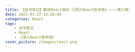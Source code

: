 ```yaml
---
title: 【读书笔记】解读React源码（《深入React技术栈》————第六章）
date: 2021-01-27 15:58:03
categories: React
tags:
    - 读书笔记
    - React
    - 《深入React技术栈》
cover_picture: /images/react.png
---
```


